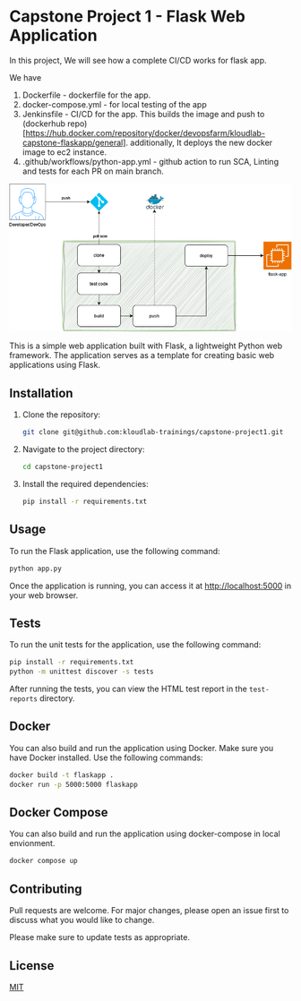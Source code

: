 # Capstone Project 1 - Flask Web Application
In this project, We will see how a complete CI/CD works for flask app. 

We have 
1. Dockerfile - dockerfile for the app. 
2. docker-compose.yml - for local testing of the app
3. Jenkinsfile - CI/CD for the app. This builds the image and push to (dockerhub repo)[https://hub.docker.com/repository/docker/devopsfarm/kloudlab-capstone-flaskapp/general]. additionally, It deploys the new docker image to ec2 instance.
4. .github/workflows/python-app.yml -  github action to run SCA, Linting and tests for each PR on main branch.

![CI CD stack](ci-cd.png)

This is a simple web application built with Flask, a lightweight Python web framework. The application serves as a template for creating basic web applications using Flask.

## Installation

1. Clone the repository:

    ```bash
    git clone git@github.com:kloudlab-trainings/capstone-project1.git
    ```

2. Navigate to the project directory:

    ```bash
    cd capstone-project1
    ```

3. Install the required dependencies:

    ```bash
    pip install -r requirements.txt
    ```

## Usage

To run the Flask application, use the following command:

```bash
python app.py
```

Once the application is running, you can access it at [http://localhost:5000](http://localhost:5000) in your web browser.

## Tests

To run the unit tests for the application, use the following command:

```bash
pip install -r requirements.txt
python -m unittest discover -s tests
```

After running the tests, you can view the HTML test report in the `test-reports` directory.

## Docker

You can also build and run the application using Docker. Make sure you have Docker installed. Use the following commands:

```bash
docker build -t flaskapp .
docker run -p 5000:5000 flaskapp
```

## Docker Compose
You can also build and run the application using docker-compose in local envionment.

```bash
docker compose up 
```

## Contributing

Pull requests are welcome. For major changes, please open an issue first to discuss what you would like to change.

Please make sure to update tests as appropriate.

## License

[MIT](https://choosealicense.com/licenses/mit/)
